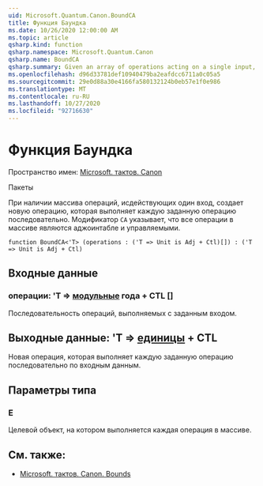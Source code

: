 ```yaml
---
uid: Microsoft.Quantum.Canon.BoundCA
title: Функция Баундка
ms.date: 10/26/2020 12:00:00 AM
ms.topic: article
qsharp.kind: function
qsharp.namespace: Microsoft.Quantum.Canon
qsharp.name: BoundCA
qsharp.summary: Given an array of operations acting on a single input, produces a new operation that performs each given operation in sequence. The modifier `CA` indicates that all operations in the array are adjointable and controllable.
ms.openlocfilehash: d96d33781def10940479ba2eafdcc6711a0c05a5
ms.sourcegitcommit: 29e0d88a30e4166fa580132124b0eb57e1f0e986
ms.translationtype: MT
ms.contentlocale: ru-RU
ms.lasthandoff: 10/27/2020
ms.locfileid: "92716630"
---
```

# <a name="boundca-function"></a>Функция Баундка

Пространство имен: [Microsoft. тактов. Canon](xref:Microsoft.Quantum.Canon)

Пакеты [](https://nuget.org/packages/)


При наличии массива операций, исдействующих один вход, создает новую операцию, которая выполняет каждую заданную операцию последовательно.
Модификатор `CA` указывает, что все операции в массиве являются аджоинтабле и управляемыми.

```qsharp
function BoundCA<'T> (operations : ('T => Unit is Adj + Ctl)[]) : ('T => Unit is Adj + Ctl)
```


## <a name="input"></a>Входные данные

### <a name="operations--t--unit-adj--ctl"></a>операции: 'T => [модульные](xref:microsoft.quantum.lang-ref.unit) года + CTL []

Последовательность операций, выполняемых с заданным входом.



## <a name="output--t--unit-adj--ctl"></a>Выходные данные: 'T => [единицы](xref:microsoft.quantum.lang-ref.unit) + CTL

Новая операция, которая выполняет каждую заданную операцию последовательно по входным данным.

## <a name="type-parameters"></a>Параметры типа

### <a name="t"></a>Е

Целевой объект, на котором выполняется каждая операция в массиве.

## <a name="see-also"></a>См. также:

- [Microsoft. тактов. Canon. Bounds](xref:Microsoft.Quantum.Canon.Bound)